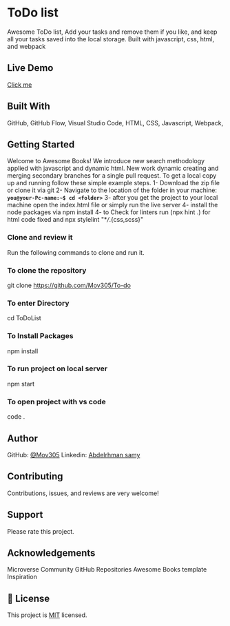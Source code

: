 # ToDo list

Awesome ToDo list, Add your tasks and remove them if you like, and keep all your tasks saved into the local storage. Built with javascript, css, html, and webpack

## Live Demo

[Click me](https://mov305.github.io/To-do-list/dist/)

## Built With

GitHub,
GitHub Flow,
Visual Studio Code,
HTML,
CSS,
Javascript,
Webpack,

## Getting Started

Welcome to Awesome Books! We introduce new search methodology applied with javascript and dynamic html. New work dynamic creating and merging secondary branches for a single pull request.
To get a local copy up and running follow these simple example steps.
1- Download the zip file or clone it via git
2- Navigate to the location of the folder in your machine:
**`you@your-Pc-name:~$ cd <folder>`**
3- after you get the project to your local machine open the index.html file or simply run the live server
4- install the node packages via npm install
4- to Check for linters run (npx hint .) for html code fixed and npx stylelint "\*_/_.{css,scss}"

### Clone and review it

Run the following commands to clone and run it.

### To clone the repository

git clone https://github.com/Mov305/To-do

### To enter Directory

cd ToDoList

### To Install Packages

npm install

### To run project on local server

npm start

### To open project with vs code

code .

## Author

GitHub:
[@Mov305](https://github.com/Mov305)
Linkedin: [Abdelrhman samy](https://www.linkedin.com/in/abdelrhman-samy-80b14b215/)

## Contributing

Contributions, issues, and reviews are very welcome! 

## Support

Please rate this project.

## Acknowledgements

Microverse Community
GitHub Repositories
Awesome Books template
Inspiration

## 📝 License

This project is [MIT](https://github.com/Mov305/To-do-list/blob/master/MIT.md) licensed.

